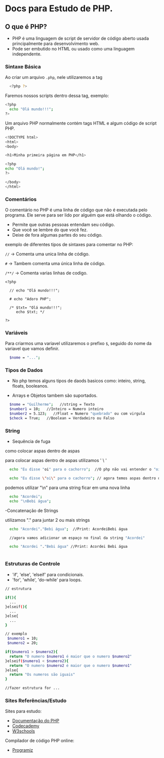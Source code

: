 # Docs para Estudo de PHP.
## O que é PHP?

- PHP é uma linguagem de script de servidor de código aberto usada principalmente para desenvolvimento web. </br>
- Pode ser embutido no HTML ou usado como uma linguagem independente.

### Sintaxe Básica

Ao criar um arquivo `.php`, nele utilizaremos a tag

``` bash
  <?php ?>
```

Faremos nossos scripts dentro dessa tag, exemplo:

``` bash
<?php
  echo "Olá mundo!!!";
?>
```
Um arquivo PHP normalmente contém tags HTML e algum código de script PHP.

```bash
<!DOCTYPE html>
<html>
<body>

<h1>Minha primeira página em PHP</h1>

<?php
echo "Olá mundo!";
?>

</body>
</html>
```

### Comentários

O comentário no PHP é uma linha de código que não é executada pelo programa. Ele serve para ser lido por alguém que está olhando o código.

- Permite que outras pessoas entendam seu código.
- Que você se lembre do que você fez.
- Deixe de fora algumas partes do seu código.

exemplo de diferentes tipos de sintaxes para comentar no PHP:

`//`  -> Comenta uma unica linha de código.

`#`   -> Tambem comenta uma única linha de código.

`/**/`  -> Comenta varias linhas de codigo.

```
<?php

  // echo "Olá mundo!!!";

  # echo "Adoro PHP";

  /* $txt= "Olá mundo!!!";
     echo $txt; */

?>
```

### Variáveis

Para criarmos uma variavel utilizaremos o prefixo `$`, seguido do nome da variavel que vamos definir. 

``` bash
  $nome = "...";
```

### Tipos de Dados

- No php temos alguns tipos de daods basicos como: inteiro, string, floats, booleanos.

- Arrays e Objetos tambem são suportados.

``` bash
  $nome = "Guilherme";   //string = Texto
  $number1 = 10;   //Inteiro = Numero inteiro
  $number2 = 5.123;   //Float = Numero "quebrado" ou com virgula
  $check = True;   //Boolean = Verdadeiro ou Falso
```
### String

- Sequência de fuga

como colocar aspas dentro de aspas 

para colocar aspas dentro de aspas utilizamos ' \ '   
``` bash
  echo "Eu disse "oi" para o cachorro";  //O php não vai entender o "oi" pq ele está fora das aspas

  echo "Eu disse \"oi\" para o cachorro"; // agora temos aspas dentro das aspas

```

podemos utilizar "\n" para uma string ficar em uma nova linha

``` bash
  echo "Acordei";
  echo "\nBebi água";
```

-Concatenação de Strings

utilizamos "." para juntar 2 ou mais strings
``` bash
  echo "Acordei"."Bebi água";  //Print: AcordeiBebi água

  //agora vamos adicionar um espaço no final da string "Acordei"

  echo "Acordei "."Bebi água" //Print: Acordei Bebi água
 
```



### Estruturas de Controle

- 'if', 'else', 'elseif' para condicionais.
- 'for', 'while', 'do-while' para loops.

``` bash
// estrutura
 
if(){
  ...
}elseif(){
  ...
}else{
  ...
}

// exemplo
 $numero1 = 10;
 $numero2 = 20;

if($numero1 > $numero2){
  return "O numero $numero1 é maior que o numero $numero2"
}elseif($numero1 < $numero2){
  return "O numero $numero2 é maior que o numero $numero1"
}else{
  return "Os numeros são iguais"
}

//fazer estrutura for ...

```

### Sites Referências/Estudo

Sites para estudo:
- [Documentação do PHP](https://www.php.net/manual/en/index.php)
- [Codecademy](https://www.codecademy.com/)
- [W3schools](https://www.w3schools.com/php/default.asp)

Compilador de código PHP online: 
- [Programiz](https://www.programiz.com/php/online-compiler/)



